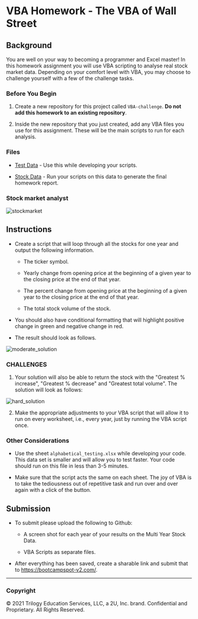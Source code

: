 # VBA Homework - The VBA of Wall Street

## Background

You are well on your way to becoming a programmer and Excel master! In this homework assignment you will use VBA scripting to analyse real stock market data. Depending on your comfort level with VBA, you may choose to challenge yourself with a few of the challenge tasks.

### Before You Begin

1. Create a new repository for this project called `VBA-challenge`. **Do not add this homework to an existing repository**.

2. Inside the new repository that you just created, add any VBA files you use for this assignment. These will be the main scripts to run for each analysis.

### Files

* [Test Data](https://github.com/rontofu/VBA_Homework-VBA_Of_Wall_Street/files/8726077/alphabetical_testing.xlsx) - Use this while developing your scripts.

* [Stock Data](https://monash.bootcampcontent.com/monash-coding-bootcamp/MONU-VIRT-DATA-PT-05-2022-U-LOL/-/raw/main/02-Homework/02-VBA-Scripting/Instructions/Resources/Multiple_year_stock_data.xlsx) - Run your scripts on this data to generate the final homework report.

### Stock market analyst

![stockmarket](https://user-images.githubusercontent.com/104200419/169229939-0f9fc71a-875c-4cfc-95b1-cba0b546ff52.jpg)

## Instructions

* Create a script that will loop through all the stocks for one year and output the following information.

  * The ticker symbol.

  * Yearly change from opening price at the beginning of a given year to the closing price at the end of that year.

  * The percent change from opening price at the beginning of a given year to the closing price at the end of that year.

  * The total stock volume of the stock.

* You should also have conditional formatting that will highlight positive change in green and negative change in red.

* The result should look as follows.

![moderate_solution](https://user-images.githubusercontent.com/104200419/169230175-d33b8092-90b7-4f50-96c7-240d721095d4.png)

### CHALLENGES

1. Your solution will also be able to return the stock with the "Greatest % increase", "Greatest % decrease" and "Greatest total volume". The solution will look as follows:

![hard_solution](https://user-images.githubusercontent.com/104200419/169230209-20d0a03d-81fb-4198-a275-d3906154da89.png)

2. Make the appropriate adjustments to your VBA script that will allow it to run on every worksheet, i.e., every year, just by running the VBA script once.

### Other Considerations

* Use the sheet `alphabetical_testing.xlsx` while developing your code. This data set is smaller and will allow you to test faster. Your code should run on this file in less than 3-5 minutes.

* Make sure that the script acts the same on each sheet. The joy of VBA is to take the tediousness out of repetitive task and run over and over again with a click of the button.

## Submission

* To submit please upload the following to Github:

  * A screen shot for each year of your results on the Multi Year Stock Data.

  * VBA Scripts as separate files.

* After everything has been saved, create a sharable link and submit that to <https://bootcampspot-v2.com/>.

- - -

### Copyright

© 2021 Trilogy Education Services, LLC, a 2U, Inc. brand. Confidential and Proprietary. All Rights Reserved.
